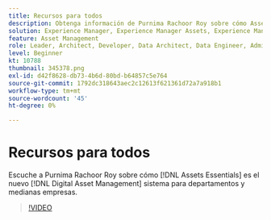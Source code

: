 ```yaml
---
title: Recursos para todos
description: Obtenga información de Purnima Rachoor Roy sobre cómo Assets Essentials es el nuevo sistema de administración de activos digitales para departamentos y empresas medianas.
solution: Experience Manager, Experience Manager Assets, Experience Manager as a Cloud Service
feature: Asset Management
role: Leader, Architect, Developer, Data Architect, Data Engineer, Admin, User
level: Beginner
kt: 10788
thumbnail: 345378.png
exl-id: d42f8628-db73-4b6d-80bd-b64857c5e764
source-git-commit: 1792dc318643aec2c12613f621361d72a7a918b1
workflow-type: tm+mt
source-wordcount: '45'
ht-degree: 0%

---
```


# Recursos para todos

Escuche a Purnima Rachoor Roy sobre cómo [!DNL Assets Essentials] es el nuevo [!DNL Digital Asset Management] sistema para departamentos y medianas empresas.

>[!VIDEO](https://video.tv.adobe.com/v/345378/?quality=12&learn=on)
